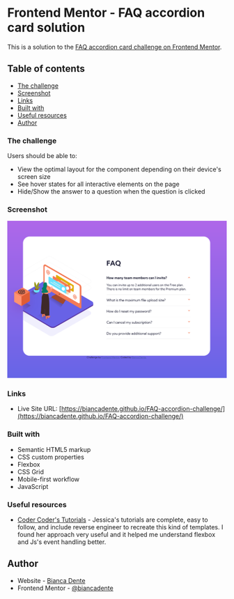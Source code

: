 # Frontend Mentor - FAQ accordion card solution

This is a solution to the [FAQ accordion card challenge on Frontend Mentor](https://www.frontendmentor.io/challenges/faq-accordion-card-XlyjD0Oam). 

## Table of contents

  - [The challenge](#the-challenge)
  - [Screenshot](#screenshot)
  - [Links](#links)
  - [Built with](#built-with)
  - [Useful resources](#useful-resources)
- [Author](#author)

### The challenge

Users should be able to:

- View the optimal layout for the component depending on their device's screen size
- See hover states for all interactive elements on the page
- Hide/Show the answer to a question when the question is clicked

### Screenshot

![screenshot](/images/screenshot.png)


### Links

- Live Site URL: [https://biancadente.github.io/FAQ-accordion-challenge/](https://biancadente.github.io/FAQ-accordion-challenge/)


### Built with

- Semantic HTML5 markup
- CSS custom properties
- Flexbox
- CSS Grid
- Mobile-first workflow
- JavaScript


### Useful resources

- [Coder Coder's Tutorials](https://www.youtube.com/channel/UCzNf0liwUzMN6_pixbQlMhQ) - Jessica's tutorials are complete, easy to follow, and include reverse engineer to recreate this kind of templates. I found her approach very useful and it helped me understand flexbox and Js's event handling better.


## Author

- Website - [Bianca Dente](https://github.com/biancadente)
- Frontend Mentor - [@biancadente](https://www.frontendmentor.io/profile/biancadente)

